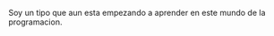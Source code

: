 Soy un tipo que aun esta empezando a aprender en este mundo de la programacion. 
<!---
DarkCoderX1323/DarkCoderX1323 is a ✨ special ✨ repository because its `README.md` (this file) appears on your GitHub profile.
You can click the Preview link to take a look at your changes.
--->
